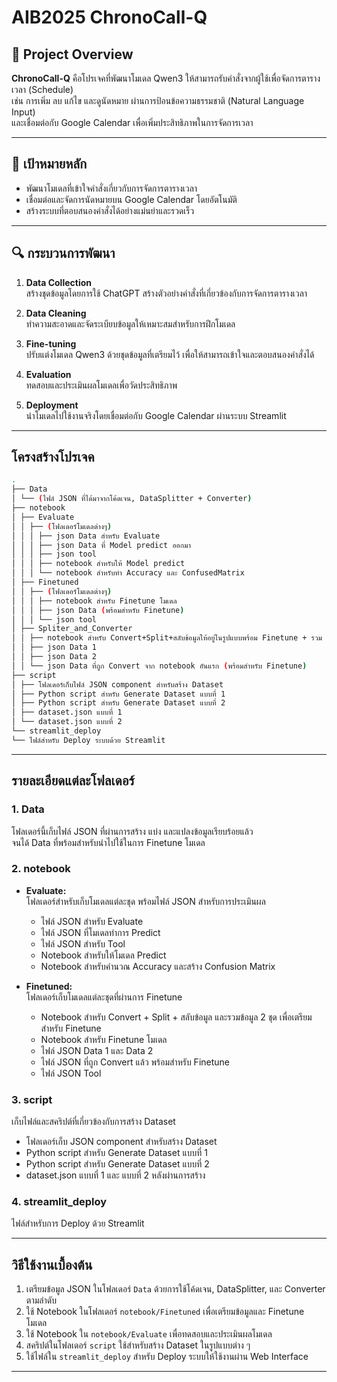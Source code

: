 # AIB2025 ChronoCall-Q

## 🧠 Project Overview

**ChronoCall-Q** คือโปรเจคที่พัฒนาโมเดล Qwen3 ให้สามารถรับคำสั่งจากผู้ใช้เพื่อจัดการตารางเวลา (Schedule)  
เช่น การเพิ่ม ลบ แก้ไข และดูนัดหมาย ผ่านการป้อนข้อความธรรมชาติ (Natural Language Input)  
และเชื่อมต่อกับ Google Calendar เพื่อเพิ่มประสิทธิภาพในการจัดการเวลา

---

## 🎯 เป้าหมายหลัก

- พัฒนาโมเดลที่เข้าใจคำสั่งเกี่ยวกับการจัดการตารางเวลา  
- เชื่อมต่อและจัดการนัดหมายบน Google Calendar โดยอัตโนมัติ  
- สร้างระบบที่ตอบสนองคำสั่งได้อย่างแม่นยำและรวดเร็ว  

---

## 🔍 กระบวนการพัฒนา

1. **Data Collection**  
   สร้างชุดข้อมูลโดยการใช้ ChatGPT สร้างตัวอย่างคำสั่งที่เกี่ยวข้องกับการจัดการตารางเวลา  

2. **Data Cleaning**  
   ทำความสะอาดและจัดระเบียบข้อมูลให้เหมาะสมสำหรับการฝึกโมเดล  

3. **Fine-tuning**  
   ปรับแต่งโมเดล Qwen3 ด้วยชุดข้อมูลที่เตรียมไว้ เพื่อให้สามารถเข้าใจและตอบสนองคำสั่งได้  

4. **Evaluation**  
   ทดสอบและประเมินผลโมเดลเพื่อวัดประสิทธิภาพ  

5. **Deployment**  
   นำโมเดลไปใช้งานจริงโดยเชื่อมต่อกับ Google Calendar ผ่านระบบ Streamlit  

---

## โครงสร้างโปรเจค

```bash
.
├── Data
│ └── (ไฟล์ JSON ที่ได้มาจากโค้ดเจน, DataSplitter + Converter)
├── notebook
│ ├── Evaluate
│ │ ├── (โฟลเดอร์โมเดลต่างๆ)
│ │ │ ├── json Data สำหรับ Evaluate
│ │ │ ├── json Data ที่ Model predict ออกมา
│ │ │ ├── json tool
│ │ │ ├── notebook สำหรับให้ Model predict
│ │ │ └── notebook สำหรับทำ Accuracy และ ConfusedMatrix
│ ├── Finetuned
│ │ ├── (โฟลเดอร์โมเดลต่างๆ)
│ │ │ ├── notebook สำหรับ Finetune โมเดล
│ │ │ ├── json Data (พร้อมสำหรับ Finetune)
│ │ │ └── json tool
│ ├── Spliter_and_Converter
│ │ ├── notebook สำหรับ Convert+Split+สลับข้อมูลให้อยู่ในรูปแบบพร้อม Finetune + รวม Data 2 ชุด
│ │ ├── json Data 1
│ │ ├── json Data 2
│ │ └── json Data ที่ถูก Convert จาก notebook อันแรก (พร้อมสำหรับ Finetune)
├── script
│ ├── โฟลเดอร์เก็บไฟล์ JSON component สำหรับสร้าง Dataset
│ ├── Python script สำหรับ Generate Dataset แบบที่ 1
│ ├── Python script สำหรับ Generate Dataset แบบที่ 2
│ ├── dataset.json แบบที่ 1
│ └── dataset.json แบบที่ 2
└── streamlit_deploy
└── ไฟล์สำหรับ Deploy ระบบด้วย Streamlit
```

---

## รายละเอียดแต่ละโฟลเดอร์

### 1. Data
โฟลเดอร์นี้เก็บไฟล์ JSON ที่ผ่านการสร้าง แบ่ง และแปลงข้อมูลเรียบร้อยแล้ว  
จนได้ Data ที่พร้อมสำหรับนำไปใช้ในการ Finetune โมเดล

### 2. notebook

- **Evaluate:**  
  โฟลเดอร์สำหรับเก็บโมเดลแต่ละชุด พร้อมไฟล์ JSON สำหรับการประเมินผล  
  - ไฟล์ JSON สำหรับ Evaluate  
  - ไฟล์ JSON ที่โมเดลทำการ Predict  
  - ไฟล์ JSON สำหรับ Tool  
  - Notebook สำหรับให้โมเดล Predict  
  - Notebook สำหรับคำนวณ Accuracy และสร้าง Confusion Matrix

- **Finetuned:**  
  โฟลเดอร์เก็บโมเดลแต่ละชุดที่ผ่านการ Finetune  
  - Notebook สำหรับ Convert + Split + สลับข้อมูล และรวมข้อมูล 2 ชุด เพื่อเตรียมสำหรับ Finetune  
  - Notebook สำหรับ Finetune โมเดล  
  - ไฟล์ JSON Data 1 และ Data 2  
  - ไฟล์ JSON ที่ถูก Convert แล้ว พร้อมสำหรับ Finetune  
  - ไฟล์ JSON Tool

### 3. script

เก็บไฟล์และสคริปต์ที่เกี่ยวข้องกับการสร้าง Dataset  
- โฟลเดอร์เก็บ JSON component สำหรับสร้าง Dataset  
- Python script สำหรับ Generate Dataset แบบที่ 1  
- Python script สำหรับ Generate Dataset แบบที่ 2  
- dataset.json แบบที่ 1 และ แบบที่ 2 หลังผ่านการสร้าง

### 4. streamlit_deploy

ไฟล์สำหรับการ Deploy ด้วย Streamlit

---

## วิธีใช้งานเบื้องต้น

1. เตรียมข้อมูล JSON ในโฟลเดอร์ `Data` ด้วยการใช้โค้ดเจน, DataSplitter, และ Converter ตามลำดับ  
2. ใช้ Notebook ในโฟลเดอร์ `notebook/Finetuned` เพื่อเตรียมข้อมูลและ Finetune โมเดล  
3. ใช้ Notebook ใน `notebook/Evaluate` เพื่อทดสอบและประเมินผลโมเดล  
4. สคริปต์ในโฟลเดอร์ `script` ใช้สำหรับสร้าง Dataset ในรูปแบบต่าง ๆ  
5. ใช้ไฟล์ใน `streamlit_deploy` สำหรับ Deploy ระบบให้ใช้งานผ่าน Web Interface

---
